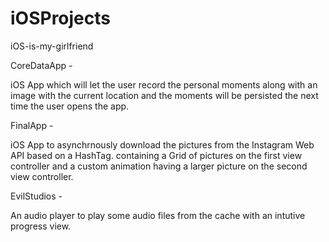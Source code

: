 # iOSProjects
iOS-is-my-girlfriend

CoreDataApp -

iOS App which will let the user record the personal moments along with an image with the current location and the moments will be persisted the next time the user opens the app.

FinalApp -

iOS App to asynchrnously download the pictures from the Instagram Web API based on a HashTag. containing a Grid of pictures on the first view controller and a custom animation having a larger picture on the second view controller.

EvilStudios - 

An audio player to play some audio files from the cache with an intutive progress view.
